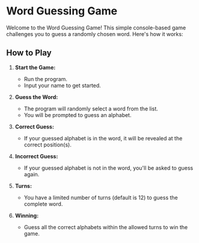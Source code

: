 # Word Guessing Game

Welcome to the Word Guessing Game! This simple console-based game challenges you to guess a randomly chosen word. Here's how it works:

## How to Play

1. **Start the Game:**
   - Run the program.
   - Input your name to get started.

2. **Guess the Word:**
   - The program will randomly select a word from the list.
   - You will be prompted to guess an alphabet.

3. **Correct Guess:**
   - If your guessed alphabet is in the word, it will be revealed at the correct position(s).

4. **Incorrect Guess:**
   - If your guessed alphabet is not in the word, you'll be asked to guess again.

5. **Turns:**
   - You have a limited number of turns (default is 12) to guess the complete word.

6. **Winning:**
   - Guess all the correct alphabets within the allowed turns to win the game.
